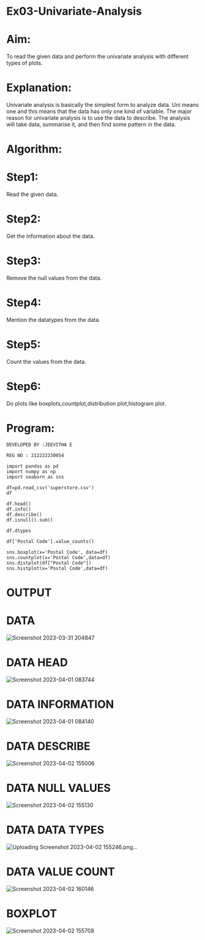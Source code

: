
# Ex03-Univariate-Analysis
# Aim:

To read the given data and perform the univariate analysis with different types of plots.

# Explanation:
Univariate analysis is basically the simplest form to analyze data. Uni means one and this means that the data has only one kind of variable. The major reason for univariate analysis is to use the data to describe. The analysis will take data, summarise it, and then find some pattern in the data.

# Algorithm:
# Step1:
Read the given data.

# Step2:
Get the information about the data.

# Step3:
Remove the null values from the data.

# Step4:
Mention the datatypes from the data.

# Step5:
Count the values from the data.

# Step6:
Do plots like boxplots,countplot,distribution plot,histogram plot.

# Program:
```
DEVELOPED BY :JEEVITHA E

REG NO : 212222230054

import pandas as pd
import numpy as np
import seaborn as sns

df=pd.read_csv('superstore.csv')
df

df.head()
df.info()
df.describe()
df.isnull().sum()

df.dtypes

df['Postal Code'].value_counts()

sns.boxplot(x='Postal Code', data=df)
sns.countplot(x='Postal Code',data=df)
sns.distplot(df["Postal Code"])
sns.histplot(x='Postal Code',data=df)
```
# OUTPUT
# DATA

![Screenshot 2023-03-31 204847](https://user-images.githubusercontent.com/118708245/229262517-bab65326-930d-4375-92c3-e84271000da7.png)

# DATA HEAD

![Screenshot 2023-04-01 083744](https://user-images.githubusercontent.com/118708245/229262977-aac51dc5-5ca8-45c2-9c1a-97ecb5812291.png)

# DATA INFORMATION

![Screenshot 2023-04-01 084140](https://user-images.githubusercontent.com/118708245/229308756-857ed371-e9e8-4186-a12d-62e84384ef46.png)


# DATA DESCRIBE

![Screenshot 2023-04-02 155006](https://user-images.githubusercontent.com/118708245/229347110-5fdfad44-d7f9-4526-9c75-c3e32c283a6f.png)

# DATA NULL VALUES

![Screenshot 2023-04-02 155130](https://user-images.githubusercontent.com/118708245/229347185-ee77091a-2cc3-4ec6-9b44-27fd01cf25c3.png)

# DATA DATA TYPES

![Uploading Screenshot 2023-04-02 155246.png…]()


# DATA VALUE COUNT

![Screenshot 2023-04-02 160146](https://user-images.githubusercontent.com/118708245/229347658-67317a2a-213b-4081-8ccb-3346432cbffd.png)


# BOXPLOT

![Screenshot 2023-04-02 155708](https://user-images.githubusercontent.com/118708245/229347534-5a9752ff-4321-4baa-adf3-323bb5bd7434.png)




